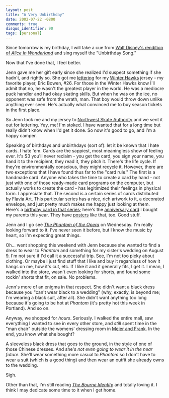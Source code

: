 ```yaml
---
layout: post
title: "A Very Unbirthday"
date: 2002-07-22 -0800
comments: true
disqus_identifier: 90
tags: [personal]
---
```

Since tomorrow is my birthday, I will take a cue from [Walt Disney's
rendition of *Alice In
Wonderland*](http://www.amazon.com/exec/obidos/ASIN/B00004R99L/mhsvortex)
and sing myself the "Unbirthday Song."

 Now that I've done that, I feel better.

 Jenn gave me her gift early since she realized I'd suspect something if
she hadn't, and rightly so. She got me
[lettering](http://www.sherwoodicearena.com/proshop.html) for my [Winter
Hawks](http://www.winterhawks.com) jersey - my favorite player, Eric
Bowen, \#26. For those in the Winter Hawks know I'll admit that no, he
wasn't the greatest player in the world. He was a mediocre puck handler
and had okay skating skills. But when he was on the ice, no opponent was
safe from the wrath, man. That boy would throw down unlike anything ever
seen. He's actually what convinced me to buy season tickets in the first
place.

 So Jenn took me and my jersey to [Northwest Skate
Authority](http://www.sherwoodicearena.com/proshop.html) and we sent it
out for lettering. Yay, me! I'm stoked. I have wanted that for a long
time but really didn't know when I'd get it done. So now it's good to
go, and I'm a happy camper.

 Speaking of birthdays and unbirthdays (sort of): let it be known that I
hate cards. I hate 'em. Cards are the sappiest, most meaningless show of
feeling ever. It's \$3 you'll never reclaim - you get the card, you sign
your name, you hand it to the recipient, they read it, they pitch it.
There's the life cycle. If they're environmentally conscious, they might
recycle it. However, there are two exceptions that I have found thus far
to the "card rule." The first is a handmade card. Anyone who takes the
time to create a card by hand - not just with one of those ready-made
card programs on the computer, but actually works to create the card -
has legitimized their feelings in physical form. I appreciate that. The
second is a certain series of cards distributed by [Flavia
Art](http://www.flavia.com/). This particular series has a nice, rich
artwork to it, a decorated envelope, and just pretty much makes me happy
just looking at them. Here's a [birthday card in that
series](http://www.flavia.com/store/flaviaStore_Main.cfm?productID=635&action=detail);
here's the [anniversary
card](http://www.flavia.com/store/flaviaStore_Main.cfm?productID=643&action=detail)
I bought my parents this year. They have
[posters](http://www.flavia.com/store/flaviaStore_Main.cfm?productID=304&action=detail)
like that, too. Good stuff.

 Jenn and I go see [*The Phantom of the
Opera*](http://www.thephantomoftheopera.com/) on Wednesday. I'm really
looking forward to it. I've never seen it before, but I know the music
by heart, so I'm expecting great things.

 Oh... went shopping this weekend with Jenn because she wanted to find a
dress to wear to *Phantom* and something for my sister's wedding on
August 9. I'm not sure if I'd call it a successful trip. See, I'm not
too picky about clothing. Or maybe I just find stuff that I like and buy
it regardless of how it hangs on me, how it's cut, etc. If I like it and
it generally fits, I get it. I mean, I walked into the store, wasn't
even looking for shorts, and found some rockin' shorts that fit, on
sale. No problems.

 Jenn's more of an enigma in that respect. She didn't want a black dress
because you "can't wear black to a wedding" (why, exactly, is beyond me;
I'm wearing a black suit, after all). She didn't want anything too long
because it's going to be hot at *Phantom* (it's pretty hot this week in
Portland). And so on.

 Anyway, we shopped for *hours*. Seriously. I walked the entire mall,
saw everything I wanted to see in every other store, and *still* spent
time in the "man chair" outside the womens' dressing room in [Meier and
Frank](http://www.meierandfrank.com). In the end, you know what she
bought?

 A sleeveless black dress that goes to the ground, in the style of one
of those Chinese dresses. And she's *not even going to wear it in the
near future*. She'll wear something more casual to *Phantom* so I don't
have to wear a suit (which is a good thing) and then wear an outfit she
already owns to the wedding.

 Sigh.

 Other than that, I'm still reading [*The Bourne
Identity*](http://www.amazon.com/exec/obidos/ASIN/0553260111/mhsvortex)
and totally loving it. I think I may dedicate some time to it when I get
home.
